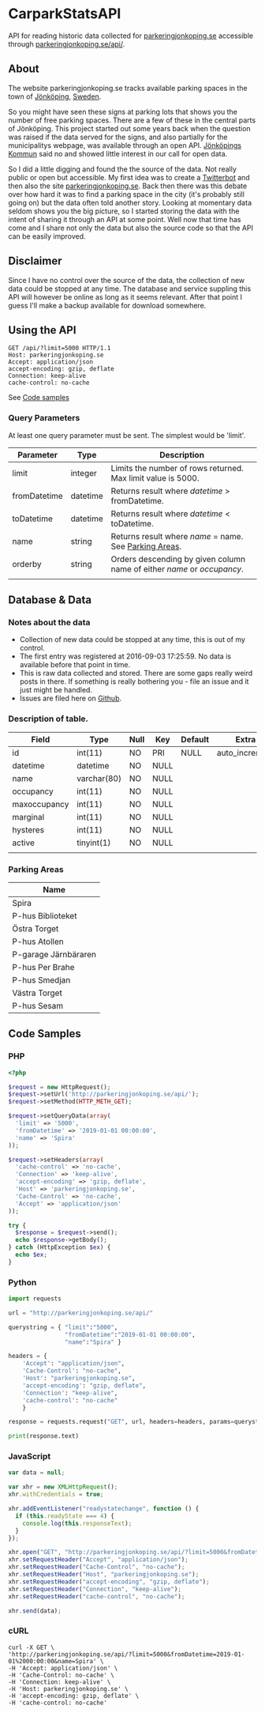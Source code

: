 # CarparkStatsAPI
API for reading historic data collected for [parkeringjonkoping.se](https://www.parkeringjonkoping.se) accessible through [parkeringjonkoping.se/api/](https://www.parkeringjonkoping.se/api/).

## About

The website parkeringjonkoping.se tracks available parking spaces in the town of [Jönköping](https://www.google.com/maps/place/Jönköping/), [Sweden](https://proxy.duckduckgo.com/iu/?u=https%3A%2F%2Fmedia.makeameme.org%2Fcreated%2Fsweden-come.jpg&f=1).

So you might have seen these signs at parking lots that shows you the number of free parking spaces. There are a few of these in the central parts of Jönköping. This project started out some years back when the question was raised if the data served for the signs, and also partially for the municipalitys webpage, was available through an open API. [Jönköpings Kommun](https://www.jonkoping.se/) said no and showed little interest in our call for open data. 

So I did a little digging and found the the source of the data. Not really public or open but accessible. My first idea was to create a [Twitterbot](https://twitter.com/pplatsjkpg) and then also the site [parkeringjonkoping.se](https://www.parkeringjonkoping.se). Back then there was this debate over how hard it was to find a parking space in the city (it's probably still going on) but the data often told another story. Looking at momentary data seldom shows you the big picture, so I started storing the data with the intent of sharing it through an API at some point. Well now that time has come and I share not only the data but also the source code so that the API can be easily improved.

## Disclaimer

Since I have no control over the source of the data, the collection of new data could be stopped at any time. The database and service suppling this API will however be online as long as it seems relevant. After that point I guess I'll make a backup available for download somewhere.


## Using the API

```
GET /api/?limit=5000 HTTP/1.1
Host: parkeringjonkoping.se
Accept: application/json
accept-encoding: gzip, deflate
Connection: keep-alive
cache-control: no-cache

```

See [Code samples](#codesamples)

### Query Parameters

At least one query parameter must be sent. The simplest would be 'limit'.

|Parameter      |Type       |Description|
|---------------|-----------|-----------|
|limit          |integer    |Limits the number of rows returned. Max limit value is 5000.|
|fromDatetime   |datetime   |Returns result where *datetime* > fromDatetime.|
|toDatetime     |datetime   |Returns result where *datetime* < toDatetime.|
|name           |string     |Returns result where *name* = name. See [Parking Areas](#parkingareas).|
|orderby        |string     |Orders descending by given column name of either *name* or *occupancy*.|
|               |           |                                                                       |


## Database & Data

### Notes about the data

* Collection of new data could be stopped at any time, this is out of my control.
* The first entry was registered at 2016-09-03 17:25:59. No data is available before that point in time.
* This is raw data collected and stored. There are some gaps really weird posts in there. If something is really bothering you - file an issue and it just might be handled.
* Issues are filed here on [Github](https://github.com/theschitz/CarparkStatsAPI/issues).

### Description of table.

|Field          |Type       |Null   |Key    |Default|Extra          |
|---------------|-----------|-------|-------|-------|---------------|
|id             |int(11)    |NO     |PRI	|NULL   |auto_increment |
|datetime	    |datetime	|NO		|NULL   |	    |               |
|name	        |varchar(80)|NO		|NULL   |       |               |
|occupancy	    |int(11)	|NO		|NULL	|       |               |
|maxoccupancy	|int(11)	|NO		|NULL	|	    |               |
|marginal	    |int(11)	|NO		|NULL	|	    |               |
|hysteres	    |int(11)	|NO		|NULL	|	    |               |
|active	        |tinyint(1)	|NO		|NULL   |       |               |
|               |           |       |       |       |               |

### <a name="parkingareas"></a>Parking Areas
|Name                   |
|-----------------------|
|Spira	                |
|P-hus Biblioteket	    |
|Östra Torget	          |
|P-hus Atollen	        |
|P-garage Järnbäraren	  |
|P-hus Per Brahe	      |
|P-hus Smedjan	        |
|Västra Torget	        |
|P-hus Sesam	          |

## <a name="codesamples"></a>Code Samples

### PHP

```php
<?php

$request = new HttpRequest();
$request->setUrl('http://parkeringjonkoping.se/api/');
$request->setMethod(HTTP_METH_GET);

$request->setQueryData(array(
  'limit' => '5000',
  'fromDatetime' => '2019-01-01 00:00:00',
  'name' => 'Spira'
));

$request->setHeaders(array(
  'cache-control' => 'no-cache',
  'Connection' => 'keep-alive',
  'accept-encoding' => 'gzip, deflate',
  'Host' => 'parkeringjonkoping.se',
  'Cache-Control' => 'no-cache',
  'Accept' => 'application/json'
));

try {
  $response = $request->send();
  echo $response->getBody();
} catch (HttpException $ex) {
  echo $ex;
}
```

### Python

```Python
import requests

url = "http://parkeringjonkoping.se/api/"

querystring = { "limit":"5000",
                "fromDatetime":"2019-01-01 00:00:00",
                "name":"Spira" }

headers = {
    'Accept': "application/json",
    'Cache-Control': "no-cache",
    'Host': "parkeringjonkoping.se",
    'accept-encoding': "gzip, deflate",
    'Connection': "keep-alive",
    'cache-control': "no-cache"
    }

response = requests.request("GET", url, headers=headers, params=querystring)

print(response.text)
```

### JavaScript

```javascript
var data = null;

var xhr = new XMLHttpRequest();
xhr.withCredentials = true;

xhr.addEventListener("readystatechange", function () {
  if (this.readyState === 4) {
    console.log(this.responseText);
  }
});

xhr.open("GET", "http://parkeringjonkoping.se/api/?limit=5000&fromDatetime=2019-01-01%2000:00:00&name=Spira");
xhr.setRequestHeader("Accept", "application/json");
xhr.setRequestHeader("Cache-Control", "no-cache");
xhr.setRequestHeader("Host", "parkeringjonkoping.se");
xhr.setRequestHeader("accept-encoding", "gzip, deflate");
xhr.setRequestHeader("Connection", "keep-alive");
xhr.setRequestHeader("cache-control", "no-cache");

xhr.send(data);
```

### cURL
    curl -X GET \
    'http://parkeringjonkoping.se/api/?limit=5000&fromDatetime=2019-01-01%2000:00:00&name=Spira' \
    -H 'Accept: application/json' \
    -H 'Cache-Control: no-cache' \
    -H 'Connection: keep-alive' \
    -H 'Host: parkeringjonkoping.se' \
    -H 'accept-encoding: gzip, deflate' \
    -H 'cache-control: no-cache'